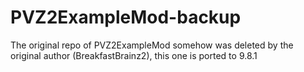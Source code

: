 # PVZ2ExampleMod-backup
The original repo of PVZ2ExampleMod somehow was deleted by the original author (BreakfastBrainz2), this one is ported to 9.8.1
